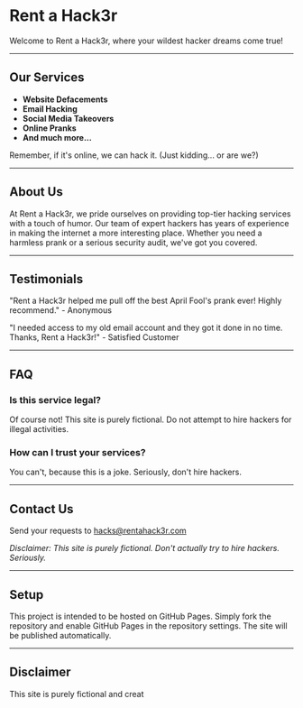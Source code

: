# Rent a Hack3r

Welcome to Rent a Hack3r, where your wildest hacker dreams come true!

---

## Our Services

- **Website Defacements**
- **Email Hacking**
- **Social Media Takeovers**
- **Online Pranks**
- **And much more...**

Remember, if it's online, we can hack it. (Just kidding... or are we?)

---

## About Us

At Rent a Hack3r, we pride ourselves on providing top-tier hacking services with a touch of humor. Our team of expert hackers has years of experience in making the internet a more interesting place. Whether you need a harmless prank or a serious security audit, we've got you covered.

---

## Testimonials

"Rent a Hack3r helped me pull off the best April Fool's prank ever! Highly recommend." - Anonymous

"I needed access to my old email account and they got it done in no time. Thanks, Rent a Hack3r!" - Satisfied Customer

---

## FAQ

### Is this service legal?

Of course not! This site is purely fictional. Do not attempt to hire hackers for illegal activities.

### How can I trust your services?

You can't, because this is a joke. Seriously, don't hire hackers.

---

## Contact Us

Send your requests to [hacks@rentahack3r.com](mailto:hacks@rentahack3r.com)

_Disclaimer: This site is purely fictional. Don't actually try to hire hackers. Seriously._

---

## Setup

This project is intended to be hosted on GitHub Pages. Simply fork the repository and enable GitHub Pages in the repository settings. The site will be published automatically.

---

## Disclaimer

This site is purely fictional and creat
